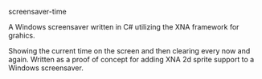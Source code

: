 screensaver-time

A Windows screensaver written in C# utilizing the XNA framework for grahics.

Showing the current time on the screen and then clearing every now and again.  Written as a proof of concept for adding XNA 2d sprite support to a Windows screensaver.
